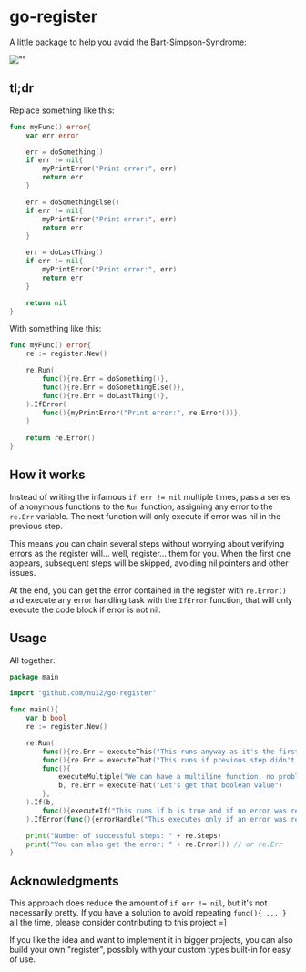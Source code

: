 # go-register

A little package to help you avoid the Bart-Simpson-Syndrome:

![""](https://awalterschulze.github.io/blog/monads-for-goprogrammers/bartiferr.png)

## tl;dr

Replace something like this:
```go
func myFunc() error{
    var err error

    err = doSomething()
    if err != nil{
        myPrintError("Print error:", err)
        return err
    }

    err = doSomethingElse()
    if err != nil{
        myPrintError("Print error:", err)
        return err
    }

    err = doLastThing()
    if err != nil{
        myPrintError("Print error:", err)
        return err
    }

    return nil
}
```
With something like this:
```go
func myFunc() error{
    re := register.New()

    re.Run(
        func(){re.Err = doSomething()},
        func(){re.Err = doSomethingElse()},
        func(){re.Err = doLastThing()},
    ).IfError(
        func(){myPrintError("Print error:", re.Error())},
    )
    
    return re.Error()
}
```
## How it works

Instead of writing the infamous `if err != nil` multiple times, pass a series of anonymous functions to the `Run` function, assigning any error to the `re.Err` variable. The next function will only execute if error was nil in the previous step.

This means you can chain several steps without worrying about verifying errors as the register will... well, register... them for you. When the first one appears, subsequent steps will be skipped, avoiding nil pointers and other issues. 

At the end, you can get the error contained in the register with `re.Error()` and execute any error handling task with the `IfError` function, that will only execute the code block if error is not nil.

## Usage

All together:

```go
package main

import "github.com/nu12/go-register"

func main(){
    var b bool
    re := register.New()

    re.Run(
        func(){re.Err = executeThis("This runs anyway as it's the first step")},
        func(){re.Err = executeThat("This runs if previous step didn't returned an error")},
        func(){
            executeMultiple("We can have a multiline function, no problem")    
            b, re.Err = executeThat("Let's get that boolean value")
        },
    ).If(b,
        func(){executeIf("This runs if b is true and if no error was registered")},
    ).IfError(func(){errorHandle("This executes only if an error was registered, otherwise it'll be skipped")})

    print("Number of successful steps: " + re.Steps)
    print("You can also get the error: " + re.Error()) // or re.Err
}
```

## Acknowledgments

This approach does reduce the amount of `if err != nil`, but it's not necessarily pretty. If you have a solution to avoid repeating `func(){ ... }` all the time, please consider contributing to this project =]

If you like the idea and want to implement it in bigger projects, you can also build your own "register", possibly with your custom types built-in for easy of use.
